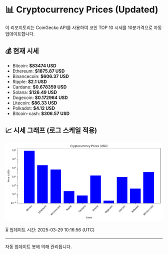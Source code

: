 
# 📊 Cryptocurrency Prices (Updated)

이 리포지토리는 CoinGecko API를 사용하여 코인 TOP 10 시세를 10분가격으로 자동 업데이트합니다.

## 💰 현재 시세
- Bitcoin: **$83474 USD**
- Ethereum: **$1875.87 USD**
- Binancecoin: **$606.37 USD**
- Ripple: **$2.1 USD**
- Cardano: **$0.678359 USD**
- Solana: **$126.49 USD**
- Dogecoin: **$0.172964 USD**
- Litecoin: **$86.33 USD**
- Polkadot: **$4.12 USD**
- Bitcoin-cash: **$306.57 USD**

## 📈 시세 그래프 (로그 스케일 적용)
![Crypto Prices](crypto_prices.png)

⏳ 업데이트 시간: 2025-03-29 10:16:56 (UTC)

---
자동 업데이트 봇에 의해 관리됩니다.

